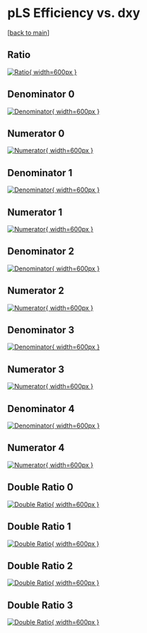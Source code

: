 # pLS Efficiency vs. dxy

[[back to main](./)]



## Ratio

[![Ratio](../mtv/var/pLS_base_11_0_eff_dxy.png){ width=600px }](../mtv/var/pLS_base_11_0_eff_dxy.pdf)

## Denominator 0

[![Denominator](../mtv/den/pLS_base_11_0_eff_dxy_den0.png){ width=600px }](../mtv/den/pLS_base_11_0_eff_dxy_den0.pdf)

## Numerator 0

[![Numerator](../mtv/num/pLS_base_11_0_eff_dxy_num0.png){ width=600px }](../mtv/num/pLS_base_11_0_eff_dxy_num0.pdf)

## Denominator 1

[![Denominator](../mtv/den/pLS_base_11_0_eff_dxy_den1.png){ width=600px }](../mtv/den/pLS_base_11_0_eff_dxy_den1.pdf)

## Numerator 1

[![Numerator](../mtv/num/pLS_base_11_0_eff_dxy_num1.png){ width=600px }](../mtv/num/pLS_base_11_0_eff_dxy_num1.pdf)

## Denominator 2

[![Denominator](../mtv/den/pLS_base_11_0_eff_dxy_den2.png){ width=600px }](../mtv/den/pLS_base_11_0_eff_dxy_den2.pdf)

## Numerator 2

[![Numerator](../mtv/num/pLS_base_11_0_eff_dxy_num2.png){ width=600px }](../mtv/num/pLS_base_11_0_eff_dxy_num2.pdf)

## Denominator 3

[![Denominator](../mtv/den/pLS_base_11_0_eff_dxy_den3.png){ width=600px }](../mtv/den/pLS_base_11_0_eff_dxy_den3.pdf)

## Numerator 3

[![Numerator](../mtv/num/pLS_base_11_0_eff_dxy_num3.png){ width=600px }](../mtv/num/pLS_base_11_0_eff_dxy_num3.pdf)

## Denominator 4

[![Denominator](../mtv/den/pLS_base_11_0_eff_dxy_den4.png){ width=600px }](../mtv/den/pLS_base_11_0_eff_dxy_den4.pdf)

## Numerator 4

[![Numerator](../mtv/num/pLS_base_11_0_eff_dxy_num4.png){ width=600px }](../mtv/num/pLS_base_11_0_eff_dxy_num4.pdf)

## Double Ratio 0

[![Double Ratio](../mtv/ratio/pLS_base_11_0_eff_dxy_ratio0.png){ width=600px }](../mtv/ratio/pLS_base_11_0_eff_dxy_ratio0.pdf)

## Double Ratio 1

[![Double Ratio](../mtv/ratio/pLS_base_11_0_eff_dxy_ratio1.png){ width=600px }](../mtv/ratio/pLS_base_11_0_eff_dxy_ratio1.pdf)

## Double Ratio 2

[![Double Ratio](../mtv/ratio/pLS_base_11_0_eff_dxy_ratio2.png){ width=600px }](../mtv/ratio/pLS_base_11_0_eff_dxy_ratio2.pdf)

## Double Ratio 3

[![Double Ratio](../mtv/ratio/pLS_base_11_0_eff_dxy_ratio3.png){ width=600px }](../mtv/ratio/pLS_base_11_0_eff_dxy_ratio3.pdf)

